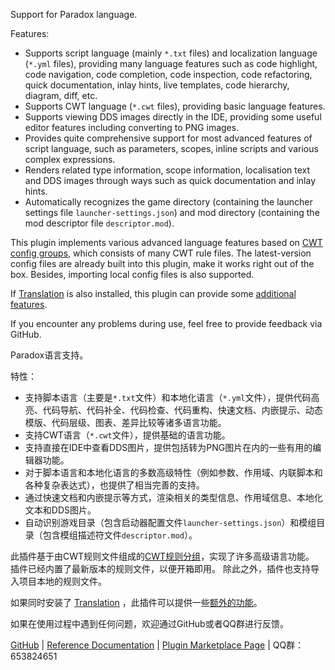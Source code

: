 <p>Support for Paradox language.</p>
<p>Features:</p>
<ul>
<li>Supports script language (mainly <code>*.txt</code> files) and localization language (<code>*.yml</code> files), providing many language features such as code highlight, code navigation, code completion, code inspection, code refactoring, quick documentation, inlay hints, live templates, code hierarchy, diagram, diff, etc.</li>
<li>Supports CWT language (<code>*.cwt</code> files), providing basic language features.</li>
<li>Supports viewing DDS images directly in the IDE, providing some useful editor features including converting to PNG images.</li>
<li>Provides quite comprehensive support for most advanced features of script language, such as parameters, scopes, inline scripts and various complex expressions.</li>
<li>Renders related type information, scope information, localisation text and DDS images through ways such as quick documentation and inlay hints.</li>
<li>Automatically recognizes the game directory (containing the launcher settings file <code>launcher-settings.json</code>) and mod directory (containing the mod descriptor file <code>descriptor.mod</code>).</li>
</ul>
<p>This plugin implements various advanced language features based on <a href="https://windea.icu/Paradox-Language-Support/#/en/config.md#cwt-config-group">CWT config groups</a>, which consists of many CWT rule files.
The latest-version config files are already built into this plugin, make it works right out of the box.
Besides, importing local config files is also supported.</p>
<p>If <a href="https://github.com/YiiGuxing/TranslationPlugin">Translation</a> is also installed, this plugin can provide some <a href="https://windea.icu/Paradox-Language-Support/#/zh/plugin-integration.md">additional features</a>.</p>
<p>If you encounter any problems during use, feel free to provide feedback via GitHub.</p>

<p>Paradox语言支持。</p>
<p>特性：</p>
<ul>
<li>支持脚本语言（主要是<code>*.txt</code>文件）和本地化语言（<code>*.yml</code>文件），提供代码高亮、代码导航、代码补全、代码检查、代码重构、快速文档、内嵌提示、动态模版、代码层级、图表、差异比较等诸多语言功能。 </li>
<li>支持CWT语言（<code>*.cwt</code>文件），提供基础的语言功能。</li>
<li>支持直接在IDE中查看DDS图片，提供包括转为PNG图片在内的一些有用的编辑器功能。</li>
<li>对于脚本语言和本地化语言的多数高级特性（例如参数、作用域、内联脚本和各种复杂表达式），也提供了相当完善的支持。</li>
<li>通过快速文档和内嵌提示等方式，渲染相关的类型信息、作用域信息、本地化文本和DDS图片。</li>
<li>自动识别游戏目录（包含启动器配置文件<code>launcher-settings.json</code>）和模组目录（包含模组描述符文件<code>descriptor.mod</code>）。</li>
</ul>
<p>此插件基于由CWT规则文件组成的<a href="https://windea.icu/Paradox-Language-Support/#/zh/config.md#cwt-config-group">CWT规则分组</a>，实现了许多高级语言功能。
插件已经内置了最新版本的规则文件，以便开箱即用。
除此之外，插件也支持导入项目本地的规则文件。</p>
<p>如果同时安装了 <a href="https://github.com/YiiGuxing/TranslationPlugin">Translation</a> ，此插件可以提供一些<a href="https://windea.icu/Paradox-Language-Support/#/zh/plugin-integration.md">额外的功能</a>。</p>
<p>如果在使用过程中遇到任何问题，欢迎通过GitHub或者QQ群进行反馈。</p>

<p>
  <a href="https://github.com/DragonKnightOfBreeze/Paradox-Language-Support">GitHub</a> |
  <a href="https://windea.icu/Paradox-Language-Support">Reference Documentation</a> |
  <a href="https://plugins.jetbrains.com/plugin/16825-paradox-language-support">Plugin Marketplace Page</a> |
  QQ群：653824651
</p>